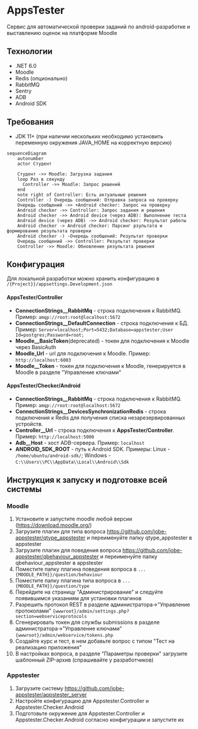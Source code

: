 # AppsTester
Сервис для автоматической проверки заданий по android-разработке и выставлению оценок на платформе Moodle

## Технологии
* .NET 6.0
* Moodle
* Redis (опционально)
* RabbitMQ
* Sentry
* ADB
* Android SDK


## Требования
- JDK 11+ (при наличии нескольких необходимо установить переменную окружения JAVA_HOME на корректную версию)

```mermaid
sequenceDiagram
    autonumber
    actor Студент

    Студент ->> Moodle: Загрузка задания
    loop Раз в секунду
      Controller ->> Moodle: Запрос решений
    end
    note right of Controller: Есть актуальные решения
    Controller -) Очередь сообщений: Отправка запроса на проверку
    Очередь сообщений ->> +Android checker: Запрос на проверку
    Android checker ->> Controller: Запрос задания и решения
    Android checker ->> Android device (через ADB): Выполнение теста
    Android device (через ADB) ->> Android checker: Результат работы
    Android checker -> Android checker: Парсинг рзультата и формирование результата проверки
    Android checker -) -Очередь сообщений: Результат проверки
    Очередь сообщений ->> Controller: Результат проверки
    Controller ->> Moodle: Обновление результата решения
```


## Конфигурация
Для локальной разработки можно хранить конфигурацию в `/{Project}}/appsettings.Development.json`
#### AppsTester/Controller
* **ConnectionStrings__RabbitMq** - строка подключения к RabbitMQ. Пример: ```amqp://root:root@localhost:5672```
* **ConnectionStrings__DefaultConnection** - строка подключения к БД. Пример: ```Server=localhost;Port=5432;Database=appstester;User Id=postgres;Password=root;```
* **Moodle__BasicToken**(deprecated) - токен для подключения к Moodle через BasicAuth
* **Moodle_Url** - url для подключения к Moodle. Пример: ```http://localhost:6003```
* **Moodle__Token** - токен для подключения к Moodle, генерируется в Moodle в разделе "Управление ключами"
#### AppsTester/Checker/Android
* **ConnectionStrings__RabbitMq** - строка подключения к RabbitMQ. Пример: ```amqp://root:root@localhost:5672```
* **ConnectionStrings__DevicesSynchronizationRedis** - строка подключения к Redis для получения списка незарезервированных устройств.
* **Controller__Url** - строка подключения к **AppsTester/Controller**. Пример: ```http://localhost:5000```
* **Adb__Host** - хост ADB-сервера. Пример: ```localhost```
* **ANDROID_SDK_ROOT** - путь к Android SDK. Примеры: Linux - ```/home/ubuntu/android-sdk/```; Windows - ```C:\\Users\\PC\\AppData\\Local\\Android\\Sdk```

## Инструкция к запуску и подготовке всей системы
### Moodle
1. Установите и запустите moodle любой версии (https://download.moodle.org/)
2. Загрузите плагин для типа вопроса https://github.com/jobe-appstester/qtype_appstester и переименуйте папку qtype_appstester в appstester
3. Загрузите плагин для поведения вопроса https://github.com/jobe-appstester/qbehaviour_appstester и переименуйте папку qbehaviour_appstester в appstester
4. Поместите папку плагина поведения вопроса в ```...{MOODLE_PATH}}/question/behaviour```
5. Поместите папку плагина типа вопроса в ```...{MOODLE_PATH}}/question/type```
6. Перейдите на страницу "Администрирование" и следуйте появившимся указаниям для установки плагинов
7. Разрешить протокол REST в разделе администратора->"Управление протоколами" ```{wwwroot}/admin/settings.php?section=webserviceprotocols```
8. Сгенерировать токен для службы submissions в разделе администратора->"Управление ключами" ```{wwwroot}/admin/webservice/tokens.php```
9. Создайте курс и тест, в нем добавьте вопрос с типом "Тест на реализацию приложения"
10. В настройках вопроса, в разделе "Параметры проверки" загрузите шаблонный ZIP-архив (спрашивайте у разработчиков)
### Appstester
1. Загрузите систему https://github.com/jobe-appstester/appstester_server
2. Настройте конфигурацию для Appstester.Controller и Appstester.Checker.Android
3. Подготовьте окружение для Appstester.Controller и Appstester.Checker.Android согласно конфигурации и запустите их